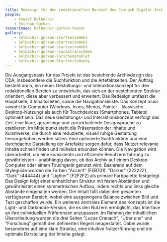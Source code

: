 ```yaml
---
title: Redesign für den redaktionellen Bereich des Cranach Digital Archive
people:
    - Yousef Belbachir
    - Emirhan Gürkan
teaserimage: belbachir-gürkan-teaser
gallery:
    - belbachir-gürkan-startseiteWeb1
    - belbachir-gürkan-startseiteWeb2
    - belbachir-gürkan-startseiteWeb3
    - belbachir-gürkan--LucasCranachWeb
    - belbachir-gürkan-ForschungTablet
    - belbachir-gürkan-StartseiteHandy
---
```


Die Ausgangsbasis für das Projekt ist das bestehende Archivdesign des CDA, insbesondere die Suchfunktion und die Artefaktseiten. Der Auftrag besteht darin, ein neues Gestaltungs- und Interaktionskonzept für den redaktionellen Bereich zu entwickeln, das sich an der bestehenden Struktur orientiert, diese aber verbessert und erweitert. Das Redesign umfasst die Hauptseite, 3 Inhaltsseiten, sowie die Navigationsleiste. Das Konzept muss sowohl für Computer (Windows, Icons, Menüs, Pointer – klassische Desktop-Nutzung) als auch für Touchdevices (Smartphones, Tablets) optimiert sein. Das neue Gestaltungs- und Interaktionskonzept verfolgt das Ziel, eine klare, geradlinige und zurückhaltende Designsprache zu etablieren. Im Mittelpunkt steht die Präsentation der Inhalte und Kunstwerke, die durch eine reduzierte, visuell ruhige Gestaltung hervorgehoben werden sollen. Eine optimierte Suchfunktion und eine durchdachte Darstellung der Artefakte sorgen dafür, dass Nutzer relevante Inhalte schnell finden und mühelos erkunden können. Die Navigation wird überarbeitet, um eine konsistente und effiziente Benutzererfahrung zu gewährleisten – unabhängig davon, ob das Archiv auf einem Desktop-Computer oder einem Touchgerät genutzt wird. Basierend auf dem Styleguide wurden die Farben "Accent" (FEB701), "Darker" (222222), "Dark" (444444) und "Lighter" (F2F2F2) als primäre Farbpalette festgelegt. Das Design folgt einer einheitlichen Struktur mit festen Abständen und gewährleistet einen symmetrischen Aufbau, indem rechts und links gleiche Abstände eingehalten werden. Der Inhalt füllt dabei den gesamten verfügbaren Bereich, wobei eine ausgewogene Balance zwischen Bild und Text geschaffen wurde.
Ein weiteres zentrales Element des Konzepts ist die Light- und Darkmode-Version, die es den Nutzern ermöglicht, das Interface an ihre individuellen Präferenzen anzupassen.
Im Rahmen der inhaltlichen Überarbeitung wurden die drei Seiten "Lucas Cranach", "Über uns" und "Forschung" gemäß den definierten Regeln neugestaltet. Dabei wurde besonderes auf eine klare Struktur, eine intuitive Nutzerführung und die optimale Darstellung der Inhalte gelegt.

